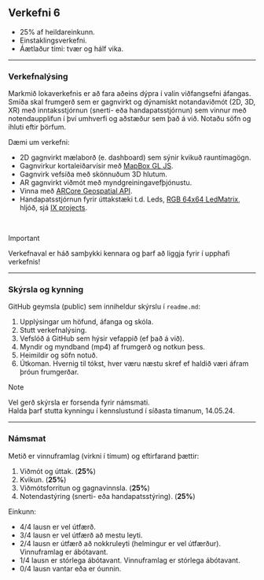 
## Verkefni 6

- 25% af heildareinkunn.
- Einstaklingsverkefni.
- Áætlaður tími: tvær og hálf vika.
  
---

### Verkefnalýsing

Markmið lokaverkefnis er að fara aðeins dýpra í valin viðfangsefni áfangas. Smíða skal frumgerð sem er gagnvirkt og dýnamískt notandaviðmót (2D, 3D, XR) með inntaksstjórnun (snerti- eða handapatsstjórnun) sem vinnur með notendaupplifun í því umhverfi og aðstæður sem það á við. Notaðu söfn og íhluti eftir þörfum.

Dæmi um verkefni:

- 2D gagnvirkt mælaborð (e. dashboard) sem sýnir kvikuð rauntímagögn.
- Gagnvirkur kortaleiðarvísir með [MapBox GL JS](https://www.mapbox.com/mapbox-gljs).
- Gagnvirk vefsíða með skönnuðum 3D hlutum.
- AR gagnvirkt viðmót með myndgreiningavefþjónustu.
- Vinna með [ARCore Geospatial API](https://www.youtube.com/watch?v=udoSz_UBUdc).
- Handapatsstjórnun fyrir úttakstæki t.d. Leds, [RGB 64x64 LedMatrix](https://www.adafruit.com/product/3649), hljóð, sjá [IX projects](https://interactions.acm.org/enter/section/how-was-it-made). 
  
<br>

> [!IMPORTANT] 
Verkefnaval er háð samþykki kennara og þarf að liggja fyrir í upphafi verkefnis!

---

### Skýrsla og kynning
GitHub geymsla (public) sem inniheldur skýrslu í `readme.md`:

1. Upplýsingar um höfund, áfanga og skóla.
1. Stutt verkefnalýsing.
1. Vefslóð á GitHub sem hýsir vefappið (ef það á við).
1. Myndir og myndband (mp4) af frumgerð og notkun þess.
1. Heimildir og söfn notuð. 
1. Útkoman. Hvernig til tókst, hver væru næstu skref ef haldið væri áfram þróun frumgerðar.

> [!NOTE]
Vel gerð skýrsla er forsenda fyrir námsmati. <br>
Halda þarf stutta kynningu í kennslustund í síðasta tímanum, 14.05.24.

---

### Námsmat 
Metið er vinnuframlag (virkni í tímum) og eftirfarand þættir:

1. Viðmót og úttak. (**25%**)
1. Kvikun. (**25%**)
1. Viðmótsforritun og gagnavinnsla. (**25%**)
1. Notendastýring (snerti- eða handapatsstýring). (**25%**)
  
Einkunn: 
- 4/4 lausn er vel útfærð. 
- 3/4 lausn er vel útfærð að mestu leyti. 
- 2/4 lausn er útfærð að nokkruleyti (helmingur er vel útfærður). Vinnuframlag er ábótavant.
- 1/4 lausn er stórlega ábótavant. Vinnuframlag er stórlega ábótavant.
- 0/4 lausn vantar eða er óunnin.
